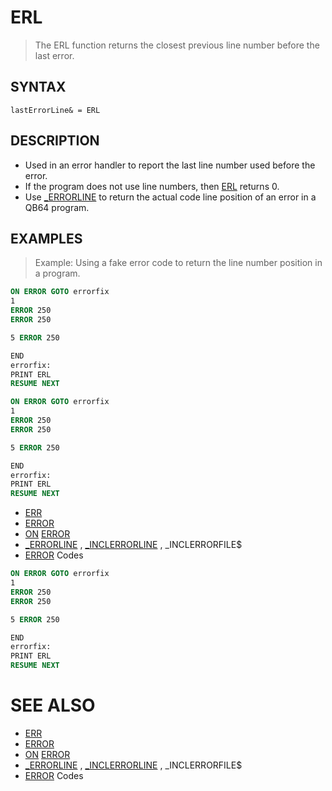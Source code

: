 # ERL
> The ERL function returns the closest previous line number before the last error.

## SYNTAX
`lastErrorLine& = ERL`

## DESCRIPTION
* Used in an error handler to report the last line number used before the error.
* If the program does not use line numbers, then [ERL](ERL.md) returns 0.
* Use [_ERRORLINE](_ERRORLINE.md) to return the actual code line position of an error in a QB64 program.


## EXAMPLES
> Example: Using a fake error code to return the line number position in a program.

```vb
ON ERROR GOTO errorfix
1
ERROR 250
ERROR 250

5 ERROR 250

END
errorfix:
PRINT ERL
RESUME NEXT
```


```vb
ON ERROR GOTO errorfix
1
ERROR 250
ERROR 250

5 ERROR 250

END
errorfix:
PRINT ERL
RESUME NEXT
```

* [ERR](ERR.md)
* [ERROR](ERROR.md)
* [ON](ON.md) [ERROR](ERROR.md)
* [_ERRORLINE](_ERRORLINE.md) , [_INCLERRORLINE](_INCLERRORLINE.md) , _INCLERRORFILE$
* [ERROR](ERROR.md) Codes

```vb
ON ERROR GOTO errorfix
1
ERROR 250
ERROR 250

5 ERROR 250

END
errorfix:
PRINT ERL
RESUME NEXT
```



# SEE ALSO
* [ERR](ERR.md)
* [ERROR](ERROR.md)
* [ON](ON.md) [ERROR](ERROR.md)
* [_ERRORLINE](_ERRORLINE.md) , [_INCLERRORLINE](_INCLERRORLINE.md) , _INCLERRORFILE$
* [ERROR](ERROR.md) Codes

